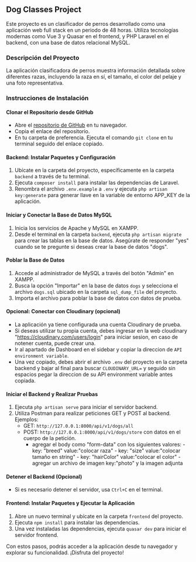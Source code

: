## Dog Classes Project

Este proyecto es un clasificador de perros desarrollado como una aplicación web full stack en un periodo de 48 horas. Utiliza tecnologías modernas como Vue 3 y Quasar en el frontend, y PHP Laravel en el backend, con una base de datos relacional MySQL.

### Descripción del Proyecto

La aplicación clasificadora de perros muestra información detallada sobre diferentes razas, incluyendo la raza en sí, el tamaño, el color del pelaje y una foto representativa.

### Instrucciones de Instalación

#### Clonar el Repositorio desde GitHub

- Abre el [repositorio de GitHub](#) en tu navegador.
- Copia el enlace del repositorio.
- En tu carpeta de preferencia. Ejecuta el comando `git clone` en tu terminal seguido del enlace copiado.

#### Backend: Instalar Paquetes y Configuración

1. Ubícate en la carpeta del proyecto, específicamente en la carpeta `backend` a través de tu terminal.
2. Ejecuta `composer install` para instalar las dependencias de Laravel.
3. Renombra el archivo `.env.example` a `.env` y ejecuta `php artisan key:generate` para generar llave en la variable de entorno APP_KEY de la aplicación.

#### Iniciar y Conectar la Base de Datos MySQL

1. Inicia los servicios de Apache y MySQL en XAMPP.
2. Desde el terminal en la carpeta `backend`, ejecuta `php artisan migrate` para crear las tablas en la base de datos. Asegúrate de responder "yes" cuando se te pregunte si deseas crear la base de datos "dogs".

#### Poblar la Base de Datos

1. Accede al administrador de MySQL a través del botón "Admin" en XAMPP.
2. Busca la opción "Importar" en la base de datos `dogs` y selecciona el archivo `dogs.sql` ubicado en la carpeta `sql_dump_file` del proyecto.
3. Importa el archivo para poblar la base de datos con datos de prueba.

#### Opcional: Conectar con Cloudinary (opcional)

- La aplicación ya tiene configurada una cuenta Cloudinary de prueba.
- Si deseas utilizar tu propia cuenta, debes ingresar en la web cloudinary "https://cloudinary.com/users/login" para iniciar sesion, en caso de notener cuenta, puede crear una.
- Ir al apartado de Dashboard en el sidebar y copiar la direccion de `API environment variable`.
- Una vez copiado, debes abrir el archivo `.env` del proyecto en la carpeta backend y bajar al final para buscar `CLOUDINARY_URL=` y seguido sin espacios pegar la direccion de su API environment variable antes copiada.

#### Iniciar el Backend y Realizar Pruebas

1. Ejecuta `php artisan serve` para iniciar el servidor backend.
2. Utiliza Postman para realizar peticiones GET y POST al backend. Ejemplos:
   - GET: `http://127.0.0.1:8000/api/v1/dogs/all`
   - POST: `http://127.0.0.1:8000/api/v1/dogs/store` con datos en el cuerpo de la petición.
        - agregar el body como "form-data" con los siguientes valores:
                - key: "breed" value:"colocar raza"
                - key: "size" value:"colocar tamaño en string"
                - key: "hairColor" value:"colocar el color"
                - agregar un archivo de imagen key:"photo" y la imagen adjunta

#### Detener el Backend (Opcional)

- Si es necesario detener el servidor, usa `Ctrl+C` en el terminal.

#### Frontend: Instalar Paquetes y Ejecutar la Aplicación

1. Abre un nuevo terminal y ubícate en la carpeta `frontend` del proyecto.
2. Ejecuta `npm install` para instalar las dependencias.
3. Una vez instaladas las dependencias, ejecuta `quasar dev` para iniciar el servidor frontend.

Con estos pasos, podrás acceder a la aplicación desde tu navegador y explorar su funcionalidad. ¡Disfruta del proyecto!
